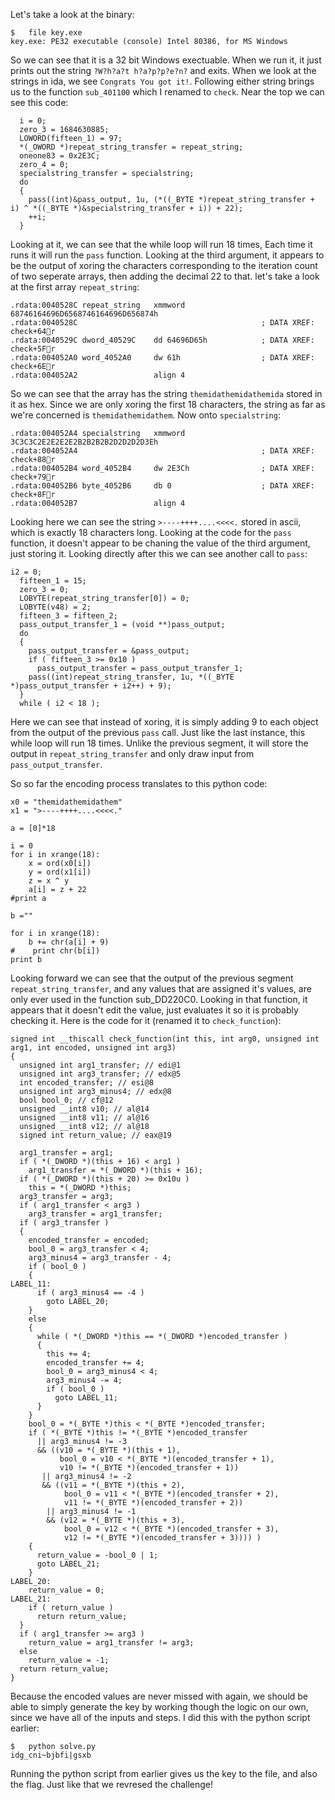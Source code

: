 Let's take a look at the binary:

```
$	file key.exe
key.exe: PE32 executable (console) Intel 80386, for MS Windows
```

So we can see that it is a 32 bit Windows exectuable. When we run it, it just prints out the string `?W?h?a?t h?a?p?p?e?n?` and exits. When we look at the strings in ida, we see `Congrats You got it!`. Following either string brings us to the function `sub_401100` which I renamed to `check`. Near the top we can see this code:

```
  i = 0;
  zero_3 = 1684630885;
  LOWORD(fifteen_1) = 97;
  *(_OWORD *)repeat_string_transfer = repeat_string;
  oneone83 = 0x2E3C;
  zero_4 = 0;
  specialstring_transfer = specialstring;
  do
  {
    pass((int)&pass_output, 1u, (*((_BYTE *)repeat_string_transfer + i) ^ *((_BYTE *)&specialstring_transfer + i)) + 22);
    ++i;
  }
```

Looking at it, we can see that the while loop will run 18 times, Each time it runs it will run the `pass` function. Looking at the third argument, it appears to be the output of xoring  the characters corresponding to the iteration count of two seperate arrays, then adding the decimal 22 to that. let's take a look at the first array `repeat_string`:

```
.rdata:0040528C repeat_string   xmmword 68746164696D6568746164696D656874h
.rdata:0040528C                                         ; DATA XREF: check+64r
.rdata:0040529C dword_40529C    dd 64696D65h            ; DATA XREF: check+5Fr
.rdata:004052A0 word_4052A0     dw 61h                  ; DATA XREF: check+6Er
.rdata:004052A2                 align 4
```

So we can see that the array has the string `themidathemidathemida` stored in it as hex. Since we are only xoring the first 18 characters, the string as far as we're concerned is `themidathemidathem`. Now onto `specialstring`:

```
.rdata:004052A4 specialstring   xmmword 3C3C3C2E2E2E2E2B2B2B2B2D2D2D2D3Eh
.rdata:004052A4                                         ; DATA XREF: check+88r
.rdata:004052B4 word_4052B4     dw 2E3Ch                ; DATA XREF: check+79r
.rdata:004052B6 byte_4052B6     db 0                    ; DATA XREF: check+8Fr
.rdata:004052B7                 align 4
```

Looking here we can see the string `>----++++....<<<<.` stored in ascii, which is exactly 18 characters long. Looking at the code for the `pass` function, it doesn't appear to be chaning the value of the third argument, just storing it. Looking directly after this we can see another call to `pass`:

```
i2 = 0;
  fifteen_1 = 15;
  zero_3 = 0;
  LOBYTE(repeat_string_transfer[0]) = 0;
  LOBYTE(v48) = 2;
  fifteen_3 = fifteen_2;
  pass_output_transfer_1 = (void **)pass_output;
  do
  {
    pass_output_transfer = &pass_output;
    if ( fifteen_3 >= 0x10 )
      pass_output_transfer = pass_output_transfer_1;
    pass((int)repeat_string_transfer, 1u, *((_BYTE *)pass_output_transfer + i2++) + 9);
  }
  while ( i2 < 18 );
```

Here we can see that instead of xoring, it is simply adding 9 to each object from the output of the previous `pass` call. Just like the last instance, this while loop will run 18 times. Unlike the previous segment, it will store the output in `repeat_string_transfer` and only draw input from `pass_output_transfer`.

So so far the encoding process translates to this python code:
```
x0 = "themidathemidathem"
x1 = ">----++++....<<<<."

a = [0]*18

i = 0
for i in xrange(18):
    x = ord(x0[i])
    y = ord(x1[i])
    z = x ^ y
    a[i] = z + 22
#print a

b ="" 

for i in xrange(18):
    b += chr(a[i] + 9)
#    print chr(b[i])
print b
```

Looking forward we can see that the output of the previous segment `repeat_string_transfer`, and any values that are assigned it's values, are only ever used in the function sub_DD220C0. Looking in that function, it appears that it doesn't edit the value, just evaluates it so it is probably checking it. Here is the code for it (renamed it to `check_function`):

```
signed int __thiscall check_function(int this, int arg0, unsigned int arg1, int encoded, unsigned int arg3)
{
  unsigned int arg1_transfer; // edi@1
  unsigned int arg3_transfer; // edx@5
  int encoded_transfer; // esi@8
  unsigned int arg3_minus4; // edx@8
  bool bool_0; // cf@12
  unsigned __int8 v10; // al@14
  unsigned __int8 v11; // al@16
  unsigned __int8 v12; // al@18
  signed int return_value; // eax@19

  arg1_transfer = arg1;
  if ( *(_DWORD *)(this + 16) < arg1 )
    arg1_transfer = *(_DWORD *)(this + 16);
  if ( *(_DWORD *)(this + 20) >= 0x10u )
    this = *(_DWORD *)this;
  arg3_transfer = arg3;
  if ( arg1_transfer < arg3 )
    arg3_transfer = arg1_transfer;
  if ( arg3_transfer )
  {
    encoded_transfer = encoded;
    bool_0 = arg3_transfer < 4;
    arg3_minus4 = arg3_transfer - 4;
    if ( bool_0 )
    {
LABEL_11:
      if ( arg3_minus4 == -4 )
        goto LABEL_20;
    }
    else
    {
      while ( *(_DWORD *)this == *(_DWORD *)encoded_transfer )
      {
        this += 4;
        encoded_transfer += 4;
        bool_0 = arg3_minus4 < 4;
        arg3_minus4 -= 4;
        if ( bool_0 )
          goto LABEL_11;
      }
    }
    bool_0 = *(_BYTE *)this < *(_BYTE *)encoded_transfer;
    if ( *(_BYTE *)this != *(_BYTE *)encoded_transfer
      || arg3_minus4 != -3
      && ((v10 = *(_BYTE *)(this + 1),
           bool_0 = v10 < *(_BYTE *)(encoded_transfer + 1),
           v10 != *(_BYTE *)(encoded_transfer + 1))
       || arg3_minus4 != -2
       && ((v11 = *(_BYTE *)(this + 2),
            bool_0 = v11 < *(_BYTE *)(encoded_transfer + 2),
            v11 != *(_BYTE *)(encoded_transfer + 2))
        || arg3_minus4 != -1
        && (v12 = *(_BYTE *)(this + 3),
            bool_0 = v12 < *(_BYTE *)(encoded_transfer + 3),
            v12 != *(_BYTE *)(encoded_transfer + 3)))) )
    {
      return_value = -bool_0 | 1;
      goto LABEL_21;
    }
LABEL_20:
    return_value = 0;
LABEL_21:
    if ( return_value )
      return return_value;
  }
  if ( arg1_transfer >= arg3 )
    return_value = arg1_transfer != arg3;
  else
    return_value = -1;
  return return_value;
}
```

Because the encoded values are never missed with again, we should be able to simply generate the key by working though the logic on our own, since we have all of the inputs and steps. I did this with the python script earlier:

```
$	python solve.py 
idg_cni~bjbfi|gsxb
```

Running the python script from earlier gives us the key to the file, and also the flag. Just like that we revresed the challenge!

 